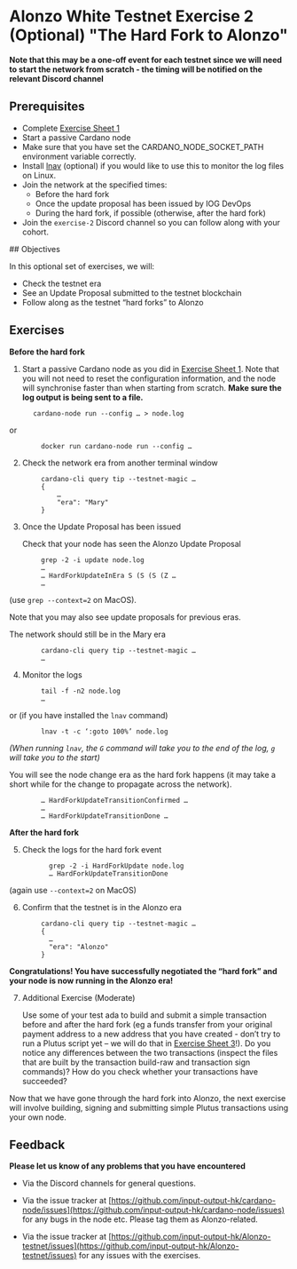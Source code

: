 # Alonzo White Testnet Exercise 2 (Optional) "The Hard Fork to Alonzo"

**Note that this may be a one-off event for each testnet since we will need to start the network from scratch - the timing will be notified on the relevant Discord channel**

## Prerequisites

- Complete [Exercise Sheet 1](1_Alonzo-white-exercise-1.md)
- Start a passive Cardano node
- Make sure that you have set the CARDANO_NODE_SOCKET_PATH environment variable correctly.
- Install [lnav](http://lnav.org/) (optional) if you would like to use this to monitor the log files on Linux.
- Join the network at the specified times:
	- Before the hard fork
	- Once the update proposal has been issued by IOG DevOps
	- During the hard fork, if possible (otherwise, after the hard fork)
- Join the `exercise-2` Discord channel so you can follow along with your cohort.


## Objectives

In this optional set of exercises, we will:

- Check the testnet era
- See an Update Proposal submitted to the testnet blockchain
- Follow along as the testnet “hard forks” to Alonzo


## Exercises

**Before the hard fork**

1. Start a passive Cardano node as you did in [Exercise Sheet 1](1_Alonzo-blue-exercise-1.md). Note that you will not need to reset the configuration information, and the node will synchronise faster than when starting from scratch.  **Make sure the log output is being sent to a file.**

```
      cardano-node run --config … > node.log
```
  or

```
        docker run cardano-node run --config …
```

2. Check the network era from another terminal window

```
		cardano-cli query tip --testnet-magic …
		{
		    …
		    "era": "Mary"
		}
```

3. Once the Update Proposal has been issued

	Check that your node has seen the Alonzo Update Proposal
	
```
		grep -2 -i update node.log
		…
	    … HardForkUpdateInEra S (S (S (Z …
		…
```

(use `grep --context=2` on MacOS).

Note that you may also see update proposals for previous eras.

The network should still be in the Mary era

```
		cardano-cli query tip --testnet-magic …
		…
```

4. Monitor the logs

```
        tail -f -n2 node.log
        …
```

or (if you have installed the `lnav` command)

```
        lnav -t -c ‘:goto 100%’ node.log
```

*(When running `lnav`, the `G` command will take you to the end of the log, `g` will take you to the start)*

You will see the node change era as the hard fork happens (it may take a short while for the change to propagate across the network).

```
        … HardForkUpdateTransitionConfirmed … 
        … 
        … HardForkUpdateTransitionDone …
```

**After the hard fork**

5.	Check the logs for the hard fork event

```
          grep -2 -i HardForkUpdate node.log
          … HardForkUpdateTransitionDone
```

(again use `--context=2` on MacOS)

6. Confirm that the testnet is  in the Alonzo era

```
        cardano-cli query tip --testnet-magic …
        {
          …
          "era": "Alonzo"
        }
```

**Congratulations!  You have successfully negotiated the “hard fork” and your node is now running in the Alonzo era!**


7. Additional Exercise (Moderate)

	Use some of your test ada to build and submit a simple transaction before and after the hard fork (eg a funds transfer from your original payment address to a new address that you have created - don’t try to run a Plutus script yet – we will do that in [Exercise Sheet 3](3_Alonzo-white-exercise-3.md)!).  Do you notice any differences between the two transactions (inspect the files that are built by the transaction build-raw and transaction sign commands)?  How do you check whether your transactions have succeeded?

  Now that we have gone through the hard fork into Alonzo, the next exercise will involve building, signing and submitting simple Plutus transactions using your own node.  

## Feedback

**Please let us know of any problems that you have encountered**

- Via the Discord channels for general questions.

- Via the issue tracker at [https://github.com/input-output-hk/cardano-node/issues](https://github.com/input-output-hk/cardano-node/issues) for any bugs in the node etc.  Please tag them as Alonzo-related.

- Via the issue tracker at [https://github.com/input-output-hk/Alonzo-testnet/issues](https://github.com/input-output-hk/Alonzo-testnet/issues) for any issues with the exercises.